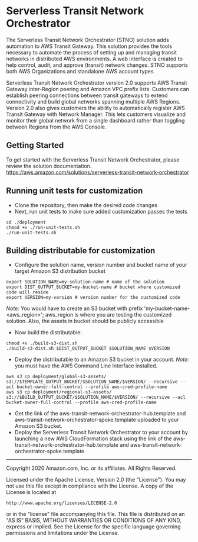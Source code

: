 # Serverless Transit Network Orchestrator
The Serverless Transit Network Orchestrator (STNO) solution adds automation to AWS Transit Gateway. This solution provides the tools necessary to automate the process of setting up and managing transit networks in distributed AWS environments. A web interface is created to help control, audit, and approve (transit) network changes. STNO supports both AWS Organizations and standalone AWS account types.

Serverless Transit Network Orchestrator version 2.0 supports AWS Transit Gateway inter-Region peering and Amazon VPC prefix lists. Customers can establish peering connections between transit gateways to extend connectivity and build global networks spanning multiple AWS Regions. Version 2.0 also gives customers the ability to automatically register AWS Transit Gateway with Network Manager. This lets customers visualize and monitor their global network from a single dashboard rather than toggling between Regions from the AWS Console.
 
## Getting Started 
To get started with the Serverless Transit Network Orchestrator, please review the solution documentation. https://aws.amazon.com/solutions/serverless-transit-network-orchestrator
 
## Running unit tests for customization 
* Clone the repository, then make the desired code changes 
* Next, run unit tests to make sure added customization passes the tests 
``` 
cd ./deployment 
chmod +x ./run-unit-tests.sh
./run-unit-tests.sh
``` 
 
## Building distributable for customization 
* Configure the solution name, version number and bucket name of your target Amazon S3 distribution bucket 
``` 
export SOLUTION_NAME=my-solution-name # name of the solution
export DIST_OUTPUT_BUCKET=my-bucket-name # bucket where customized code will reside 
export VERSION=my-version # version number for the customized code 
``` 
_Note:_ You would have to create an S3 bucket with prefix 'my-bucket-name-<aws_region>'; aws_region is where you are testing the customized solution. Also, the assets  in bucket should be publicly accessible 
 
* Now build the distributable: 
``` 
chmod +x ./build-s3-dist.sh
./build-s3-dist.sh $DIST_OUTPUT_BUCKET $SOLUTION_NAME $VERSION
``` 
 
* Deploy the distributable to an Amazon S3 bucket in your account. _Note:_ you must have the AWS Command Line Interface installed. 
``` 
aws s3 cp deployment/global-s3-assets/  s3://$TEMPLATE_OUTPUT_BUCKET/$SOLUTION_NAME/$VERSION/ --recursive --acl bucket-owner-full-control --profile aws-cred-profile-name 
aws s3 cp deployment/regional-s3-assets/ s3://$BUILD_OUTPUT_BUCKET/$SOLUTION_NAME/$VERSION/ --recursive --acl bucket-owner-full-control --profile aws-cred-profile-name
``` 
 
* Get the link of the aws-transit-network-orchestrator-hub.template and aws-transit-network-orchestrator-spoke.template uploaded to your Amazon S3 bucket. 
* Deploy the Serverless Transit Network Orchestrator to your account by launching a new AWS CloudFormation stack using the link of the aws-transit-network-orchestrator-hub.template and aws-transit-network-orchestrator-spoke.template
 
*** 
 
Copyright 2020 Amazon.com, Inc. or its affiliates. All Rights Reserved. 
 
Licensed under the Apache License, Version 2.0 (the "License"). You may not use this file except in compliance with the License. A copy of the License is located at 
 
    http://www.apache.org/licenses/LICENSE-2.0 
 
or in the "license" file accompanying this file. This file is distributed on an "AS IS" BASIS, WITHOUT WARRANTIES OR CONDITIONS OF ANY KIND, express or implied. See the License for the specific language governing permissions and limitations under the License. 
 
